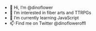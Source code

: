 - 👋 Hi, I’m @dinoflower
- 👀 I’m interested in fiber arts and TTRPGs
- 🌱 I’m currently learning JavaScript
- 📫 Find me on Twitter @dinofloweroffl

<!---
dinoflower/dinoflower is a ✨ special ✨ repository because its `README.md` (this file) appears on your GitHub profile.
You can click the Preview link to take a look at your changes.
--->
